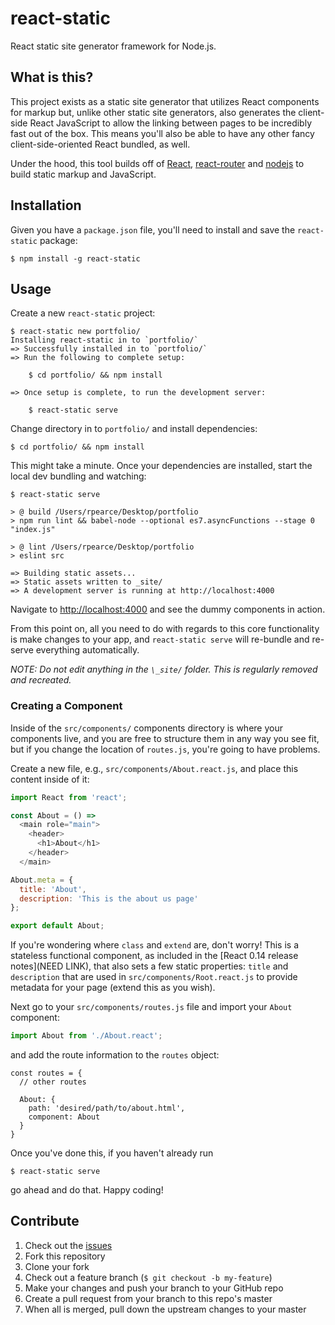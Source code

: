 # react-static
React static site generator framework for Node.js.

## What is this?
This project exists as a static site generator that utilizes React components for markup but, unlike other static site generators, also generates the client-side React JavaScript to allow the linking between pages to be incredibly fast out of the box. This means you'll also be able to have any other fancy client-side-oriented React bundled, as well.

Under the hood, this tool builds off of [React](https://github.com/facebook/react), [react-router](https://github.com/rackt/react-router) and [nodejs](https://github.com/nodejs/node) to build static markup and JavaScript.

## Installation
Given you have a `package.json` file, you'll need to install and save the `react-static` package:

```
$ npm install -g react-static
```

## Usage
Create a new `react-static` project:

```
$ react-static new portfolio/
Installing react-static in to `portfolio/`
=> Successfully installed in to `portfolio/`
=> Run the following to complete setup:

    $ cd portfolio/ && npm install

=> Once setup is complete, to run the development server:

    $ react-static serve
```

Change directory in to `portfolio/` and install dependencies:

```
$ cd portfolio/ && npm install
```

This might take a minute. Once your dependencies are installed, start the local dev bundling and watching:

```
$ react-static serve

> @ build /Users/rpearce/Desktop/portfolio
> npm run lint && babel-node --optional es7.asyncFunctions --stage 0 "index.js"

> @ lint /Users/rpearce/Desktop/portfolio
> eslint src

=> Building static assets...
=> Static assets written to _site/
=> A development server is running at http://localhost:4000
```

Navigate to [http://localhost:4000](http://localhost:4000) and see the dummy components in action.

From this point on, all you need to do with regards to this core functionality is make changes to your app, and `react-static serve` will re-bundle and re-serve everything automatically.

_NOTE: Do not edit anything in the `\_site/` folder. This is regularly removed and recreated._

### Creating a Component
Inside of the `src/components/` components directory is where your components live, and you are free to structure them in any way you see fit, but if you change the location of `routes.js`, you're going to have problems.

Create a new file, e.g., `src/components/About.react.js`, and place this content inside of it:

```js
import React from 'react';

const About = () =>
  <main role="main">
    <header>
      <h1>About</h1>
    </header>
  </main>

About.meta = {
  title: 'About',
  description: 'This is the about us page'
};

export default About;
```

If you're wondering where `class` and `extend` are, don't worry! This is a stateless functional component, as included in the [React 0.14 release notes](NEED LINK), that also sets a few static properties: `title` and `description` that are used in `src/components/Root.react.js` to provide metadata for your page (extend this as you wish).

Next go to your `src/components/routes.js` file and import your `About` component:

```js
import About from './About.react';
```

and add the route information to the `routes` object:

```
const routes = {
  // other routes

  About: {
    path: 'desired/path/to/about.html',
    component: About
  }
}
```

Once you've done this, if you haven't already run

```
$ react-static serve
```

go ahead and do that. Happy coding!

## Contribute

1. Check out the [issues](https://github.com/rpearce/react-static/issues)
1. Fork this repository
1. Clone your fork
1. Check out a feature branch (`$ git checkout -b my-feature`)
1. Make your changes and push your branch to your GitHub repo
1. Create a pull request from your branch to this repo's master
1. When all is merged, pull down the upstream changes to your master
